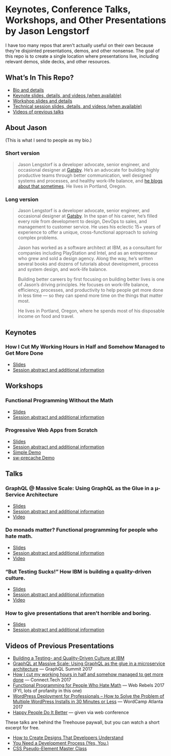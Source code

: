 # Keynotes, Conference Talks, Workshops, and Other Presentations by Jason Lengstorf

I have too many repos that aren't actually useful on their own because they're disjointed presentations, demos, and other nonsense. The goal of this repo is to create a single location where presentations live, including relevant demos, slide decks, and other resources.

## What’s In This Repo?

-   [Bio and details](#about-jason)
-   [Keynote slides, details, and videos (when available)](#keynotes)
-   [Workshop slides and details](#workshops)
-   [Technical session slides, details, and videos (when available)](#talks)
-   [Videos of previous talks](#videos-of-previous-presentations)

## About Jason

(This is what I send to people as my bio.)

### Short version

> Jason Lengstorf is a developer advocate, senior engineer, and occasional designer at [Gatsby](https://gatsbyjs.org). He’s an advocate for building highly productive teams through better communication, well designed systems and processes, and healthy work-life balance, and [he blogs about that sometimes](https://lengstorf.com/blog/). He lives in Portland, Oregon.

### Long version

> Jason Lengstorf is a developer advocate, senior engineer, and occasional designer at [Gatsby](https://gatsbyjs.org). In the span of his career, he’s filled every role from development to design, DevOps to sales, and management to customer service. He uses his eclectic 15+ years of experience to offer a unique, cross-functional approach to solving complex problems.
>
> Jason has worked as a software architect at IBM, as a consultant for companies including PlayStation and Intel, and as an entrepreneur who grew and sold a design agency. Along the way, he’s written several books and dozens of tutorials about development, process and system design, and work-life balance.
>
> Building better careers by first focusing on building better lives is one of Jason’s driving principles. He focuses on work-life balance, efficiency, processes, and productivity to help people get more done in less time — so they can spend more time on the things that matter most.
>
> He lives in Portland, Oregon, where he spends most of his disposable income on food and travel.

## Keynotes

### How I Cut My Working Hours in Half and Somehow Managed to Get More Done

-   [Slides](./work-life-balance/slides/)
-   [Session abstract and additional information](https://github.com/jlengstorf/presentations/tree/master/work-life-balance)

## Workshops

### Functional Programming Without the Math

-   [Slides](./fp-workshop/slides/)
-   [Session abstract and additional information](https://github.com/jlengstorf/presentations/tree/master/fp-workshop)

### Progressive Web Apps from Scratch

-   [Slides](./progressive-web-apps/slides/)
-   [Session abstract and additional information](https://github.com/jlengstorf/presentations/tree/master/progressive-web-apps)
-   [Simple Demo](https://code.lengstorf.com/pwa-simple/)
-   [sw-precache Demo](https://code.lengstorf.com/pwa-workshop-starter/)

## Talks

### GraphQL @ Massive Scale: Using GraphQL as the Glue in a µ-Service Architecture

-   [Slides](./graphql-microservices/slides/)
-   [Session abstract and additional information](https://github.com/jlengstorf/presentations/tree/master/graphql-microservices)
-   [Video][graphql-scale]

### Do monads matter? Functional programming for people who hate math.

-   [Slides](./functional-programming/slides/)
-   [Session abstract and additional information](https://github.com/jlengstorf/presentations/tree/master/functional-programming)
-   [Video][monad]

### “But Testing Sucks!” How IBM is building a quality-driven culture.

-   [Slides](https://git.io/test-culture)
-   [Session abstract and additional information](https://github.com/jlengstorf/presentations/tree/master/building-quality-driven-culture)
-   [Video][testing-culture]

### How to give presentations that aren't horrible and boring.

-   [Slides](./conference-talk-tips/slides/)
-   [Session abstract and additional information](https://github.com/jlengstorf/presentations/tree/master/conference-talk-tips)

## Videos of Previous Presentations

-   [Building a Testing- and Quality-Driven Culture at IBM][testing-culture]
-   [GraphQL at Massive Scale: Using GraphQL as the glue in a microservice architecture][graphql-scale] — GraphQL Summit 2017
-   [How I cut my working hours in half and somehow managed to get more done][work-life] — Connect.Tech 2017
-   [Functional Programming for People Who Hate Math][monad] — Web Rebels 2017 (FYI, lots of profanity in this one)
-   [WordPress Deployment for Professionals – How to Solve the Problem of Multiple WordPress Installs in 30 Minutes or Less][trellis] — WordCamp Atlanta 2017
-   [Happy People Do It Better][happy] — given via web conference

These talks are behind the Treehouse paywall, but you can watch a short excerpt for free.

-   [How to Create Designs That Developers Understand][devdesign]
-   [You Need a Development Process (Yes, You.)][devprocess]
-   [CSS Pseudo-Element Master Class][pseudoelement]

[testing-culture]: https://youtu.be/zqdCM8zR6Mc
[graphql-scale]: https://www.youtube.com/watch?v=T3FbZsYXi50
[work-life]: https://www.recallact.com/presentation/how-i-cut-my-working-hours-half-and-somehow-managed-get-more-done
[monad]: https://youtu.be/4WbpKSh0FWk?t=2h44m44s
[happy]: https://www.youtube.com/watch?v=AjUwPmFcwJ8
[trellis]: http://wordpress.tv/2017/03/29/jason-lengstorf-wordpress-deployment-for-professionals-how-to-solve-the-problem-of-multiple-wordpress-installs-in-30-minutes-or-less/
[devdesign]: https://teamtreehouse.com/library/designing-on-a-team-how-to-create-designs-that-developers-understand
[devprocess]: https://teamtreehouse.com/library/you-need-a-development-process-yes-you
[pseudoelement]: https://teamtreehouse.com/library/pseudoelement-master-class-css
